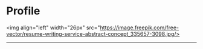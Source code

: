 # Profile





<img align="left"  width="26px" src="https://image.freepik.com/free-vector/resume-writing-service-abstract-concept_335657-3098.jpg/>


---

